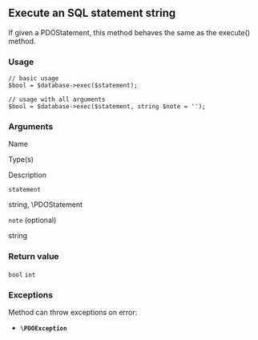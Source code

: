 Execute an SQL statement string
-------------------------------

If given a PDOStatement, this method behaves the same as the execute() method.

### Usage

    // basic usage
    $bool = $database->exec($statement);
    
    // usage with all arguments
    $bool = $database->exec($statement, string $note = '');

### Arguments

Name

Type(s)

Description

`statement`

string, \\PDOStatement

`note` (optional)

string

### Return value

`bool` `int`

### Exceptions

Method can throw exceptions on error:

*   **`\PDOException`**
    

